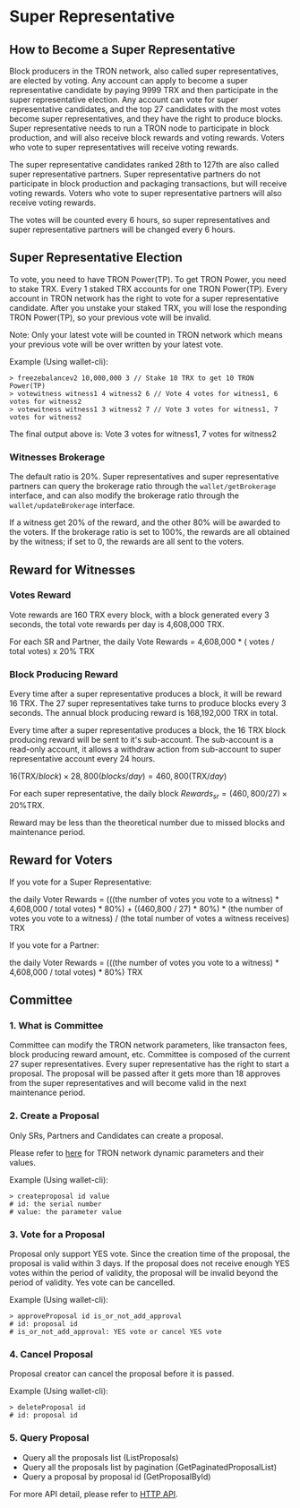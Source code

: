 # Super Representative

## How to Become a Super Representative

Block producers in the TRON network, also called super representatives, are elected by voting. Any account can apply to become a super representative candidate by paying 9999 TRX and then participate in the super representative election. Any account can vote for super representative candidates, and the top 27 candidates with the most votes become super representatives, and they have the right to produce blocks. Super representative needs to run a TRON node to participate in block production, and will also receive block rewards and voting rewards. Voters who vote to super representatives will receive voting rewards.

The super representative candidates ranked 28th to 127th are also called super representative partners. Super representative partners do not participate in block production and packaging transactions, but will receive voting rewards. Voters who vote to super representative partners will also receive voting rewards.

The votes will be counted every 6 hours, so super representatives and super representative partners will be changed every 6 hours.

## Super Representative Election

To vote, you need to have TRON Power(TP). To get TRON Power, you need to stake TRX. Every 1 staked TRX accounts for one TRON Power(TP). Every account in TRON network has the right to vote for a super representative candidate. After you unstake your staked TRX, you will lose the responding TRON Power(TP), so your previous vote will be invalid.

Note: Only your latest vote will be counted in TRON network which means your previous vote will be over written by your latest vote.

Example (Using wallet-cli):

```console
> freezebalancev2 10,000,000 3 // Stake 10 TRX to get 10 TRON Power(TP)
> votewitness witness1 4 witness2 6 // Vote 4 votes for witness1, 6 votes for witness2
> votewitness witness1 3 witness2 7 // Vote 3 votes for witness1, 7 votes for witness2
```

The final output above is: Vote 3 votes for witness1, 7 votes for witness2

### Witnesses Brokerage

The default ratio is 20%. Super representatives and super representative partners can query the brokerage ratio through the `wallet/getBrokerage` interface, and can also modify the brokerage ratio through the `wallet/updateBrokerage` interface.

If a witness get 20% of the reward, and the other 80% will be awarded to the voters. If the brokerage ratio is set to 100%, the rewards are all obtained by the witness; if set to 0, the rewards are all sent to the voters.

## Reward for Witnesses

### Votes Reward

Vote rewards are 160 TRX every block, with a block generated every 3 seconds, the total vote rewards per day is  4,608,000 TRX.

For each SR and Partner, the daily Vote Rewards = 4,608,000 * ( votes /  total votes) x 20%  TRX

### Block Producing Reward

Every time after a super representative produces a block, it will be reward 16 TRX. The 27 super representatives take turns to produce blocks every 3 seconds. The annual block producing reward is 168,192,000 TRX in total.

Every time after a super representative produces a block, the 16 TRX block producing reward will be sent to it's sub-account. The sub-account is a read-only account, it allows a withdraw action from sub-account to super representative account every 24 hours.

$16 (\mathsf{TRX}/block) \times 28,800 (blocks/day) = 460,800 (\mathsf{TRX}/day)$

For each super representative, the daily block $Rewards_{sr} = (460,800 / 27) \times 20 \% \mathsf{TRX}$.

Reward may be less than the theoretical number due to missed blocks and maintenance period.

## Reward for Voters

If you vote for a Super Representative:

the daily Voter Rewards = (((the number of votes you vote to a witness) * 4,608,000 / total votes) * 80%) + ((460,800 / 27) * 80%) * (the number of votes you vote to a witness) / (the total number of votes a witness receives) TRX

If you vote for a Partner:

the daily Voter Rewards = (((the number of votes you vote to a witness) * 4,608,000 / total votes) * 80%) TRX

## Committee

### 1. What is Committee

Committee can modify the TRON network parameters, like transacton fees, block producing reward amount, etc. Committee is composed of the current 27 super representatives. Every super representative has the right to start a proposal. The proposal will be passed after it gets more than 18 approves from the super representatives and will become valid in the next maintenance period.

### 2. Create a Proposal

Only SRs, Partners and Candidates can create a proposal.

Please refer to [here](https://tronscan.org/#/sr/committee) for TRON network dynamic parameters and their values.

Example (Using wallet-cli):

```console
> createproposal id value
# id: the serial number
# value: the parameter value
```


### 3. Vote for a Proposal

Proposal only support YES vote. Since the creation time of the proposal, the proposal is valid within 3 days. If the proposal does not receive enough YES votes within the period of validity, the proposal will be invalid beyond the period of validity. Yes vote can be cancelled.

Example (Using wallet-cli):

```console
> approveProposal id is_or_not_add_approval
# id: proposal id
# is_or_not_add_approval: YES vote or cancel YES vote
```

### 4. Cancel Proposal

Proposal creator can cancel the proposal before it is passed.

Example (Using wallet-cli):

```console
> deleteProposal id
# id: proposal id
```

### 5. Query Proposal

- Query all the proposals list (ListProposals)
- Query all the proposals list by pagination (GetPaginatedProposalList)
- Query a proposal by proposal id (GetProposalById)

For more API detail, please refer to [HTTP API](../api/http.md).
